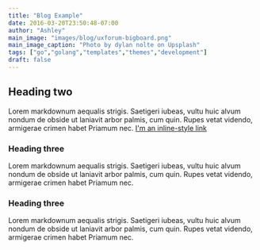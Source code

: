 ```yaml
---
title: "Blog Example"
date: 2016-03-20T23:50:48-07:00
author: "Ashley"
main_image: "images/blog/uxforum-bigboard.png"
main_image_caption: "Photo by dylan nolte on Upsplash"
tags: ["go","golang","templates","themes","development"]
draft: false
---
```


## Heading two

Lorem markdownum aequalis strigis. Saetigeri iubeas, vultu huic alvum nondum
de obside ut laniavit arbor palmis, cum quin. Rupes vetat videndo, armigerae
crimen habet Priamum nec. [I'm an inline-style link](https://www.google.com)


### Heading three

Lorem markdownum aequalis strigis. Saetigeri iubeas, vultu huic alvum nondum
de obside ut laniavit arbor palmis, cum quin. Rupes vetat videndo, armigerae
crimen habet Priamum nec.


### Heading three

Lorem markdownum aequalis strigis. Saetigeri iubeas, vultu huic alvum nondum
de obside ut laniavit arbor palmis, cum quin. Rupes vetat videndo, armigerae
crimen habet Priamum nec.
